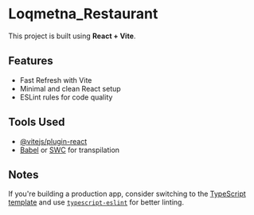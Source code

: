 # Loqmetna_Restaurant

This project is built using **React + Vite**.

## Features

- Fast Refresh with Vite
- Minimal and clean React setup
- ESLint rules for code quality

## Tools Used

- [@vitejs/plugin-react](https://github.com/vitejs/vite-plugin-react)
- [Babel](https://babeljs.io/) or [SWC](https://swc.rs/) for transpilation

## Notes

If you're building a production app, consider switching to the [TypeScript template](https://github.com/vitejs/vite/tree/main/packages/create-vite/template-react-ts) and use [`typescript-eslint`](https://typescript-eslint.io) for better linting.
